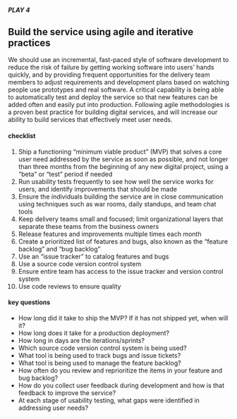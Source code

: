 ##### PLAY 4

## Build the service using agile and iterative practices

We should use an incremental, fast-paced style of software development to reduce the risk of failure by getting working software into users’ hands quickly, and by providing frequent opportunities for the delivery team members to adjust requirements and development plans based on watching people use prototypes and real software. A critical capability is being able to automatically test and deploy the service so that new features can be added often and easily put into production. Following agile methodologies is a proven best practice for building digital services, and will increase our ability to build services that effectively meet user needs.

#### checklist
1. Ship a functioning “minimum viable product” (MVP) that solves a core user need addressed by the service as soon as possible, and not longer than three months from the beginning of any new digital project, using a “beta” or “test” period if needed
2. Run usability tests frequently to see how well the service works for users, and identify improvements that should be made
3. Ensure the individuals building the service are in close communication using techniques such as war rooms, daily standups, and team chat tools
4. Keep delivery teams small and focused; limit organizational layers that separate these teams from the business owners
5. Release features and improvements multiple times each month
6. Create a prioritized list of features and bugs, also known as the “feature backlog” and “bug backlog”
7. Use an “issue tracker” to catalog features and bugs
8. Use a source code version control system
9. Ensure entire team has access to the issue tracker and version control system
10. Use code reviews to ensure quality


#### key questions
- How long did it take to ship the MVP? If it has not shipped yet, when will it?
- How long does it take for a production deployment?
- How long in days are the iterations/sprints?
- Which source code version control system is being used?
- What tool is being used to track bugs and issue tickets?
- What tool is being used to manage the feature backlog?
- How often do you review and reprioritize the items in your feature and bug backlog?
- How do you collect user feedback during development and how is that feedback to improve the service? 
- At each stage of usability testing, what gaps were identified in addressing user needs?

